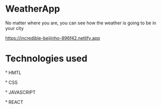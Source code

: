 # WeatherApp

No matter where you are, you can see how the weather is going to be in your city

https://incredible-beijinho-896f42.netlify.app

# Technologies used

° HMTL

° CSS

° JAVASCRIPT

° REACT
